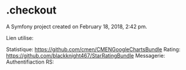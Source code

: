 .checkout
=========

A Symfony project created on February 18, 2018, 2:42 pm.

Lien utilise:

Statistique: https://github.com/cmen/CMENGoogleChartsBundle
Rating: https://github.com/blackknight467/StarRatingBundle
Messagerie: 
Authentifiaction RS:


